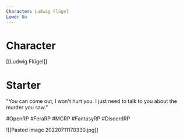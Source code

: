 ```yaml
---
Character: Ludwig Flügel
Lewd: No
---
```

# Character
[[Ludwig Flügel]]

# Starter
"You can come out, I won't hurt you. I just need to talk to you about the murder you saw." 

#OpenRP #FeraRP #MCRP #FantasyRP #DiscordRP

![[Pasted image 20220711170330.jpg]]